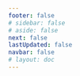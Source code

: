 ```yaml
---
footer: false
# sidebar: false
# aside: false
next: false
lastUpdated: false
navbar: false
# layout: doc
---
```


<script setup>
const chatPrompts = [
  { id: "1", text: "Expo City Dubai", category: "attractions" },
  { id: "2", text: "Dubai Frame tickets", category: "attractions" },
  { id: "3", text: "Burj Khalifa tickets", category: "attractions" },
  { id: "4", text: "Museum of the Future", category: "attractions" },
  { id: "5", text: "Abu Dhabi Louvre", category: "attractions" },
  { id: "6", text: "Ferrari World Abu Dhabi", category: "attractions" },
  { id: "7", text: "Dubai Mall restaurants", category: "food" },
  { id: "8", text: "Best Arabic food Dubai", category: "food" },
  { id: "9", text: "Dubai Michelin star restaurants", category: "food" },
  { id: "10", text: "Sharjah street food", category: "food" },
  { id: "11", text: "Palm Jumeirah rental", category: "housing" },
  { id: "12", text: "Dubai Marina apartments", category: "housing" },
  { id: "13", text: "Abu Dhabi affordable housing", category: "housing" },
  { id: "14", text: "UAE rental laws", category: "housing" },
  { id: "15", text: "Dubai Metro map", category: "transportation" },
  { id: "16", text: "Abu Dhabi taxi rates", category: "transportation" },
  { id: "17", text: "UAE driving license", category: "transportation" },
  { id: "18", text: "Dubai RTA services", category: "transportation" },
  { id: "19", text: "Dubai Mall shopping", category: "shopping" },
  { id: "20", text: "Global Village Dubai", category: "shopping" },
  { id: "21", text: "Dubai Gold Souk", category: "shopping" },
  { id: "22", text: "Mall of Emirates offers", category: "shopping" },
  { id: "23", text: "UAE business setup", category: "business" },
  { id: "24", text: "Dubai free zones", category: "business" },
  { id: "25", text: "UAE company registration", category: "business" },
  { id: "26", text: "UAE freelance visa", category: "business" },
  { id: "27", text: "UAE visa requirements", category: "travel" },
  { id: "28", text: "Dubai tourist attractions", category: "travel" },
  { id: "29", text: "UAE visit visa application", category: "travel" },
  { id: "30", text: "Abu Dhabi tourist places", category: "travel" },
  { id: "31", text: "Desert safari Dubai", category: "travel" },
  { id: "32", text: "Dubai jobs for expatriates", category: "jobs" },
  { id: "33", text: "UAE work permit process", category: "jobs" },
  { id: "34", text: "Remote jobs in UAE", category: "jobs" },
  { id: "35", text: "UAE salary guide", category: "jobs" },
  { id: "36", text: "UAE weather forecast", category: "events" },
  { id: "37", text: "Dubai upcoming events", category: "events" },
  { id: "38", text: "UAE national day celebrations", category: "events" },
  { id: "39", text: "Dubai shopping festival", category: "events" },
  { id: "40", text: "Emirates ID renewal", category: "services" },
  { id: "41", text: "UAE banking services", category: "services" },
  { id: "42", text: "DEWA bill payment", category: "services" },
  { id: "43", text: "Etisalat package upgrade", category: "services" },
  { id: "44", text: "Best schools in Dubai", category: "education" },
  { id: "45", text: "UAE university admission", category: "education" },
  { id: "46", text: "KHDA school ratings", category: "education" },
  { id: "47", text: "UAE health insurance", category: "healthcare" },
  { id: "48", text: "Best hospitals in Dubai", category: "healthcare" },
  { id: "49", text: "Medical check-up UAE", category: "healthcare" },
  { id: "50", text: "DHA services", category: "healthcare" }
]
</script>

<AIChat :prompts="chatPrompts" />
